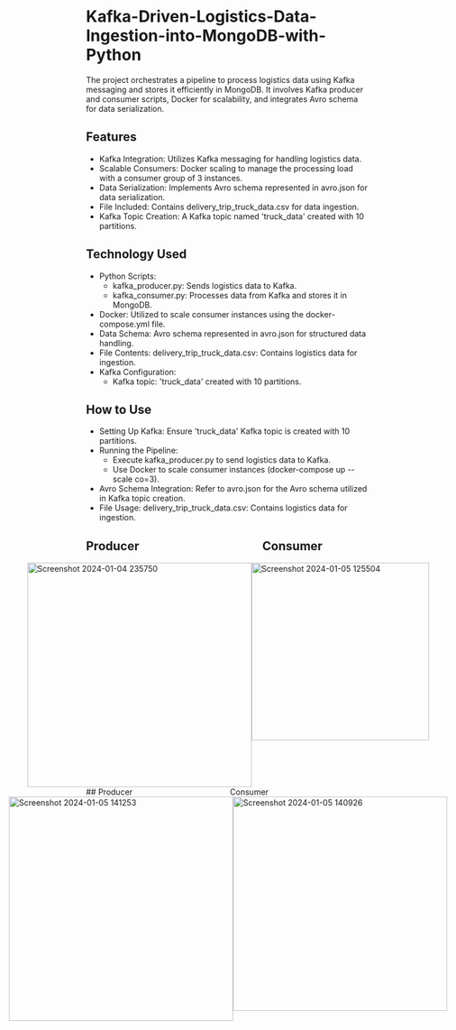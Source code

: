 # Kafka-Driven-Logistics-Data-Ingestion-into-MongoDB-with-Python
The project orchestrates a pipeline to process logistics data using Kafka messaging and stores it efficiently in MongoDB. It involves Kafka producer and consumer scripts, Docker for scalability, and integrates Avro schema for data serialization.


## Features
* Kafka Integration: Utilizes Kafka messaging for handling logistics data.
* Scalable Consumers: Docker scaling to manage the processing load with a consumer group of 3 instances.
* Data Serialization: Implements Avro schema represented in avro.json for data serialization.
* File Included: Contains delivery_trip_truck_data.csv for data ingestion.
* Kafka Topic Creation: A Kafka topic named 'truck_data' created with 10 partitions.


## Technology Used
* Python Scripts:
    * kafka_producer.py: Sends logistics data to Kafka.
    * kafka_consumer.py: Processes data from Kafka and stores it in MongoDB.
* Docker: Utilized to scale consumer instances using the docker-compose.yml file.
* Data Schema: Avro schema represented in avro.json for structured data handling.
* File Contents: delivery_trip_truck_data.csv: Contains logistics data for ingestion.
* Kafka Configuration:
    * Kafka topic: 'truck_data' created with 10 partitions.
 

## How to Use
* Setting Up Kafka: Ensure 'truck_data' Kafka topic is created with 10 partitions.
* Running the Pipeline:
    * Execute kafka_producer.py to send logistics data to Kafka.
    * Use Docker to scale consumer instances (docker-compose up --scale co=3).
* Avro Schema Integration: Refer to avro.json for the Avro schema utilized in Kafka topic creation.
* File Usage: delivery_trip_truck_data.csv: Contains logistics data for ingestion.

## Producer &nbsp;&nbsp;&nbsp;&nbsp;&nbsp;&nbsp;&nbsp;&nbsp;&nbsp;&nbsp;&nbsp;&nbsp;&nbsp;&nbsp;&nbsp;&nbsp;&nbsp;&nbsp;&nbsp;&nbsp;&nbsp;&nbsp;&nbsp;&nbsp;&nbsp;&nbsp;&nbsp;&nbsp;&nbsp;&nbsp;&nbsp;&nbsp;&nbsp;&nbsp;&nbsp;&nbsp;&nbsp;&nbsp;&nbsp;&nbsp;&nbsp;&nbsp; Consumer
<div style="display:flex; justify-content: center;">
  <img width="398" alt="Screenshot 2024-01-04 235750" src="https://github.com/KRISHNASAIRAJ/Kafka-Driven-Logistics-Data-Ingestion-into-MongoDB-with-Python/assets/90061814/a60f8e69-944d-43a1-957c-faf41dfdd03e">
<img width="315" alt="Screenshot 2024-01-05 125504" src="https://github.com/KRISHNASAIRAJ/Kafka-Driven-Logistics-Data-Ingestion-into-MongoDB-with-Python/assets/90061814/843090d3-da47-45fa-ad48-1035b9d02b03">

</div>
## Producer &nbsp;&nbsp;&nbsp;&nbsp;&nbsp;&nbsp;&nbsp;&nbsp;&nbsp;&nbsp;&nbsp;&nbsp;&nbsp;&nbsp;&nbsp;&nbsp;&nbsp;&nbsp;&nbsp;&nbsp;&nbsp;&nbsp;&nbsp;&nbsp;&nbsp;&nbsp;&nbsp;&nbsp;&nbsp;&nbsp;&nbsp;&nbsp;&nbsp;&nbsp;&nbsp;&nbsp;&nbsp;&nbsp;&nbsp;&nbsp;&nbsp;&nbsp; Consumer
<div style="display:flex; justify-content: center;">
  <img width="398" alt="Screenshot 2024-01-05 141253" src="https://github.com/KRISHNASAIRAJ/Kafka-Driven-Logistics-Data-Ingestion-into-MongoDB-with-Python/assets/90061814/abab486e-3ee1-44d3-98ff-a047ceab7f01">
<img width="380" alt="Screenshot 2024-01-05 140926" src="https://github.com/KRISHNASAIRAJ/Kafka-Driven-Logistics-Data-Ingestion-into-MongoDB-with-Python/assets/90061814/f8477175-2606-4c9c-b6ba-6cb390a6655f">


</div>
